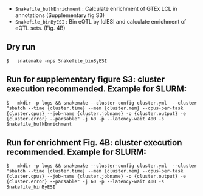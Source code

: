 - `Snakefile_bulkEnrichment` : Calculate enrichment of GTEx LCL in annotations (Supplementary fig S3)
- `Snakefile_binByESI` : Bin eQTL by lclESI and calculate enrichment of eQTL sets. (Fig. 4B)

## Dry run
```
$	snakemake -nps Snakefile_binByESI
```
## Run for supplementary figure S3: cluster execution recommended. Example for SLURM:
```
$	mkdir -p logs && snakemake --cluster-config cluster.yml  --cluster "sbatch --time {cluster.time} --mem {cluster.mem} --cpus-per-task {cluster.cpus} --job-name {cluster.jobname} -o {cluster.output} -e {cluster.error} --parsable" -j 60 -p --latency-wait 400 -s Snakefile_bulkEnrichment
```
## Run for enrichment Fig. 4B: cluster execution recommended. Example for SLURM:
```
$	mkdir -p logs && snakemake --cluster-config cluster.yml  --cluster "sbatch --time {cluster.time} --mem {cluster.mem} --cpus-per-task {cluster.cpus} --job-name {cluster.jobname} -o {cluster.output} -e {cluster.error} --parsable" -j 60 -p --latency-wait 400 -s Snakefile_binByESI
```
	